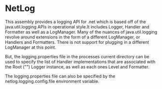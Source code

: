 # NetLog
This assembly provides a logging API for .net which is based off of the java.util.logging APIs in operational style.It includes Logger, Handler and Formatter as well as a LogManager.  Many of the nuances of java.util.logging revolve around extensions in the form of a different LogManager, or Handlers and Formatters. There is not support for plugging in a different LogManager at this point.

But, the logging.properties file in the processes current directory can be used to specify the list of Handler implementations that are associated with the Root ("") Logger instance, as well as each ones Level and Formatter.

The logging.properties file can also be specified by the netlog.logging.config.file environment variable.
